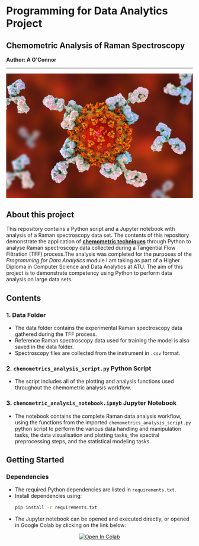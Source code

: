 # Programming for Data Analytics Project 
## Chemometric Analysis of Raman Spectroscopy
**Author: A O'Connor**
*****
<div align="center">
    <img src=".\img\igg1_cell_structure.jpg" alt="Cells">
</div>

## About this project
This repository contains a Python script and a Jupyter notebook with analysis of a Raman spectroscopy data set. The contents of this repository demonstrate the application of [**chemometric techniques**](https://en.wikipedia.org/wiki/Chemometrics) through Python to analyse Raman spectroscopy data collected during a Tangential Flow Filtration (TFF) process.The analysis was completed for the purposes of the *Programming for Data Analytics* module I am taking as part of a Higher Diploma in Computer Science and Data Analytics at ATU. The aim of this project is to demonstrate competency using Python to perform data analysis on large data sets.   
## Contents
### 1. Data Folder
- The data folder contains the experimental Raman spectroscopy data gathered during the TFF process.
- Reference Raman spectroscopy data used for training the model is also saved in the data folder.
- Spectroscopy files are collected from the instrument in ``.csv`` format. 
### 2. `chemometrics_analysis_script.py` Python Script
- The script includes all of the plotting and analysis functions used throughout the chemometric analysis workflow. 
### 3. `chemometric_analysis_notebook.ipnyb` Jupyter Notebook
- The notebook contains the complete Raman data analysis workflow, using the functions from the imported `chemometrics_analysis_script.py` python script to perform the various data handling and manipulation tasks, the data visualisation and plotting tasks, the spectral preprocessing steps, and the statistical modeling tasks.
## Getting Started
### Dependencies
- The required Python dependencies are listed in `requirements.txt`.
- Install dependencies using:
    ````bash
    pip install -r requirements.txt
    ````
- The Jupyter notebook can be opened and executed directly, or opened in Google Colab by clicking on the link below:
<div align="center">
    <a target="_blank" href="https://colab.research.google.com/github/a-o-connor/PFDA-project/blob/main/raman_data_chemometric_analysis.ipynb">
        <img src="https://colab.research.google.com/assets/colab-badge.svg" alt="Open In Colab"/>
    </a>
</div>